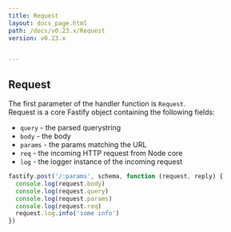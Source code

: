 ```yaml
---
title: Request
layout: docs_page.html
path: /docs/v0.23.x/Request
version: v0.23.x


---
```


## Request
The first parameter of the handler function is `Request`.  
Request is a core Fastify object containing the following fields:
- `query` - the parsed querystring
- `body` - the body
- `params` - the params matching the URL
- `req` - the incoming HTTP request from Node core
- `log` - the logger instance of the incoming request

```js
fastify.post('/:params', schema, function (request, reply) {
  console.log(request.body)
  console.log(request.query)
  console.log(request.params)
  console.log(request.req)
  request.log.info('some info')
})
```
